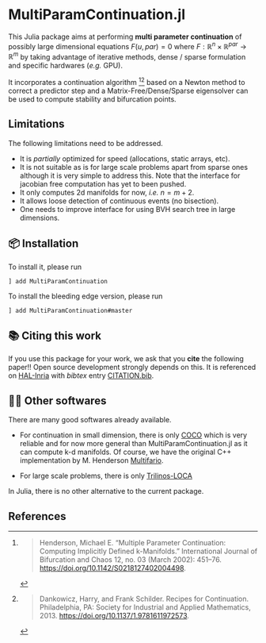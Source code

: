 # MultiParamContinuation.jl

This Julia package aims at performing **multi parameter continuation** of possibly large dimensional equations $F(u, par) = 0$ where $F:\mathbb R^n\times \mathbb R^{par}\to\mathbb R^m$ by taking advantage of iterative methods, dense / sparse formulation and specific hardwares (*e.g.* GPU).

It incorporates a continuation algorithm [^Henderson][^Dankowicz] based on a Newton method to correct a predictor step and a Matrix-Free/Dense/Sparse eigensolver can be used to compute stability and bifurcation points.

## Limitations

The following limitations need to be addressed.

- It is *partially* optimized for speed (allocations, static arrays, etc).
- It is not suitable as is for large scale problems apart from sparse ones although it is very simple to address this. Note that the interface for jacobian free computation has yet to been pushed.
- It only computes 2d manifolds for now, *i.e.* $n=m+2$.
- It allows loose detection of continuous events (no bisection).
- One needs to improve interface for using BVH search tree in large dimensions.

## 📦 Installation

To install it, please run

`] add MultiParamContinuation`

To install the bleeding edge version, please run

`] add MultiParamContinuation#master`

## 📚 Citing this work
If you use this package for your work, we ask that you **cite** the following paper!! Open source development strongly depends on this. It is referenced on [HAL-Inria](https://hal.archives-ouvertes.fr/hal-02902346) with *bibtex* entry [CITATION.bib](https://github.com/bifurcationkit/BifurcationKit.jl/blob/master/CITATION.bib).

## 🧑‍💻 Other softwares

There are many good softwares already available.

- For continuation in small dimension, there is only [COCO](https://sourceforge.net/projects/cocotools/) which is very reliable and for now more general than MultiParamContinuation.jl as it can compute k-d manifolds. Of course, we have the original C++ implementation by M. Henderson [Multifario](https://multifario.sourceforge.io).

- For large scale problems, there is only [Trilinos-LOCA](https://trilinos.github.io/nox_and_loca.html)

In Julia, there is no other alternative to the current package.


## References

[^Henderson]:> Henderson, Michael E. “Multiple Parameter Continuation: Computing Implicitly Defined k-Manifolds.” International Journal of Bifurcation and Chaos 12, no. 03 (March 2002): 451–76. https://doi.org/10.1142/S0218127402004498.

[^Dankowicz]:> Dankowicz, Harry, and Frank Schilder. Recipes for Continuation. Philadelphia, PA: Society for Industrial and Applied Mathematics, 2013. https://doi.org/10.1137/1.9781611972573.
